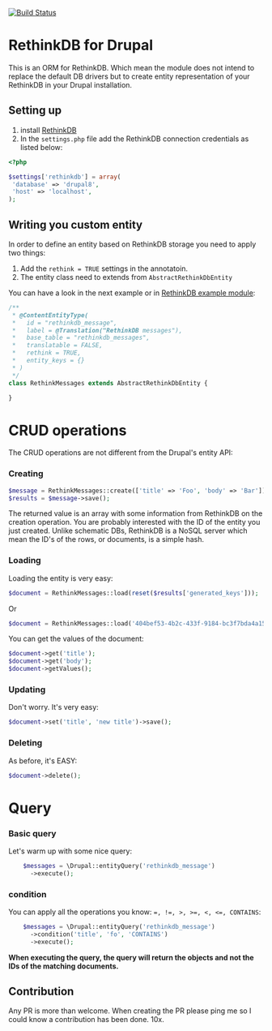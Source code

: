 [![Build Status](https://travis-ci.org/RoySegall/rethinkdb.svg?branch=8.x-1.x)](https://travis-ci.org/RoySegall/rethinkdb)

# RethinkDB for Drupal

This is an ORM for RethinkDB. Which mean the module does not intend to replace
the default DB drivers but to create entity representation of your RethinkDB in
your Drupal installation.

## Setting up
1. install [RethinkDB](http://rethinkdb.com/docs/install)
2. In the `settings.php` file add the RethinkDB connection credentials as listed
below:
```php
<?php

$settings['rethinkdb'] = array(
 'database' => 'drupal8',
 'host' => 'localhost',
);

```

## Writing you custom entity
In order to define an entity based on RethinkDB storage you need to apply two
things:
1. Add the ```rethink = TRUE``` settings in the annotatoin.
2. The entity class need to extends from `AbstractRethinkDbEntity`

You can have a look in the next example or in [RethinkDB example module](https://github.com/RoySegall/rethinkdb/blob/8.x-1.x/modules/rethinkdb_example/src/Entity/RethinkMessages.php):

```php
/**
 * @ContentEntityType(
 *   id = "rethinkdb_message",
 *   label = @Translation("RethinkDB messages"),
 *   base_table = "rethinkdb_messages",
 *   translatable = FALSE,
 *   rethink = TRUE,
 *   entity_keys = {}
 * )
 */
class RethinkMessages extends AbstractRethinkDbEntity {

}
```

# CRUD operations
The CRUD operations are not different from the Drupal's entity API:

### Creating
```php
$message = RethinkMessages::create(['title' => 'Foo', 'body' => 'Bar']);
$results = $message->save();
```

The returned value is an array with some information from RethinkDB on the
creation operation. You are probably interested with the ID of the entity you
just created. Unlike schematic DBs, RethinkDB is a NoSQL server which mean the
ID's of the rows, or documents, is a simple hash.

### Loading

Loading the entity is very easy:

```php
$document = RethinkMessages::load(reset($results['generated_keys']));
```

Or
```php
$document = RethinkMessages::load('404bef53-4b2c-433f-9184-bc3f7bda4a15');
```

You can get the values of the document:

```php
$document->get('title');
$document->get('body');
$document->getValues();
```

### Updating
Don't worry. It's very easy:

```php
$document->set('title', 'new title')->save();
```

### Deleting

As before, it's EASY:

```php
$document->delete();
```

# Query

### Basic query

Let's warm up with some nice query:

```php
    $messages = \Drupal::entityQuery('rethinkdb_message')
      ->execute();
```

### condition

You can apply all the operations you know: ``` =, !=, >, >=, <, <=, CONTAINS ```:

```php
    $messages = \Drupal::entityQuery('rethinkdb_message')
      ->condition('title', 'fo', 'CONTAINS')
      ->execute();
```

__When executing the query, the query will return the objects and not the IDs of
 the matching documents.__

## Contribution

Any PR is more than welcome. When creating the PR please ping me so I could know
a contribution has been done. 10x.
